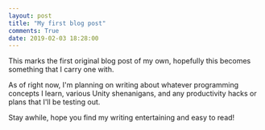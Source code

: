```yaml
---
layout: post
title: "My first blog post"
comments: True
date: 2019-02-03 18:28:00
---
```


This marks the first original blog post of my own, hopefully this becomes something that I carry one with.

As of right now, I'm planning on writing about whatever programming concepts I learn, various Unity shenanigans, and any productivity hacks or plans that I'll be testing out. 

Stay awhile, hope you find my writing entertaining and easy to read!